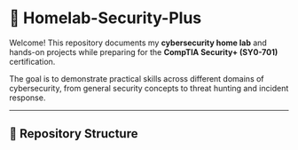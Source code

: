 # 🔐 Homelab-Security-Plus

Welcome! This repository documents my **cybersecurity home lab** and hands-on projects while preparing for the **CompTIA Security+ (SY0-701)** certification.  

The goal is to demonstrate practical skills across different domains of cybersecurity, from general security concepts to threat hunting and incident response.  

---

## 📂 Repository Structure
